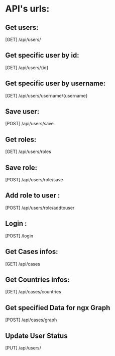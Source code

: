# API's urls:

## Get users:
[GET] /api/users/
## Get specific user by id:
[GET] /api/users/{id}
## Get specific user by username:
[GET] /api/users/username/{username}
## Save user:
[POST] /api/users/save
## Get roles:
[GET] /api/users/roles
## Save role:
[POST] /api/users/role/save
## Add role to user :
[POST] /api/users/role/addtouser
## Login :
[POST] /login
## Get Cases infos:
[GET] /api/cases
## Get Countries infos:
[GET] /api/cases/countries
## Get specified Data for ngx Graph
[POST] /api/cases/graph
## Update User Status
[PUT] /api/users/



